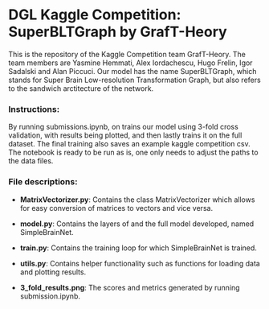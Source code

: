 # DGL Kaggle Competition: SuperBLTGraph by GrafT-Heory
This is the repository of the Kaggle Competition team GrafT-Heory. The team members are Yasmine Hemmati, Alex Iordachescu, Hugo Frelin, Igor Sadalski and Alan Piccuci. Our model has the name SuperBLTGraph, which stands for Super Brain Low-resolution Transformation Graph, but also refers to the sandwich arctitecture of the network.


### Instructions:
By running submissions.ipynb, on trains our model using 3-fold cross validation, with results being plotted, and then lastly trains it on the full dataset. The final training also saves an example kaggle competition csv. The notebook is ready to be run as is, one only needs to adjust the paths to the data files.

### File descriptions:


- **MatrixVectorizer.py**: Contains the class MatrixVectorizer which allows for easy conversion of matrices to vectors and vice versa.

- **model.py**: Contains the layers of and the full model developed, named SimpleBrainNet.

- **train.py**: Contains the training loop for which SimpleBrainNet is trained.

- **utils.py**: Contains helper functionality such as functions for loading data and plotting results.

- **3_fold_results.png**: The scores and metrics generated by running submission.ipynb.
